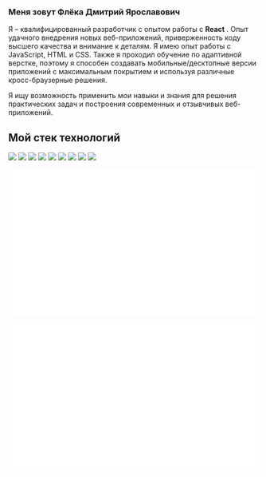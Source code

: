 ### Меня зовут Флёка Дмитрий Ярославович

Я – квалифицированный разработчик с опытом работы с **React** .
Опыт удачного внедрения новых веб-приложений, приверженность
коду высшего качества и внимание к деталям. Я имею опыт работы с JavaScript, HTML и CSS. Также я проходил
обучение по адаптивной верстке, поэтому я способен создавать мобильные/десктопные
версии приложений с максимальным покрытием и используя различные кросс-браузерные
решения.

Я ищу возможность применить мои навыки и знания для решения
практических задач и построения современных и отзывчивых веб-приложений.

## Мой стек технологий

<img src="https://img.shields.io/badge/HTML-00735E?style=for-the-badge&logo=HTML5&logoColor=black"/> <img src="https://img.shields.io/badge/css3-A5735E?style=for-the-badge&logo=css3&logoColor=1572B6"/>
<img src="https://img.shields.io/badge/Sass-64748b?style=for-the-badge&logo=Sass&logoColor=CC6699"/>
<img src="https://img.shields.io/badge/JavaScript-3A2300?style=for-the-badge&logo=JavaScript&logoColor=F7DF1E"/>
<img src="https://img.shields.io/badge/React-000625?style=for-the-badge&logo=React&logoColor=#61DAFB"/>
<img src="https://img.shields.io/badge/CSS Modules-black?style=for-the-badge&logo=CSS Modules&logoColor=white"/>
<img src="https://img.shields.io/badge/Tailwind CSS-cbd5e1?style=for-the-badge&logo=Tailwind CSS&logoColor=#06B6D4"/>
<img src="https://img.shields.io/badge/Redux-132725?style=for-the-badge&logo=Redux&logoColor=764ABC"/>
<img src="https://img.shields.io/badge/Docker-001E25?style=for-the-badge&logo=Docker&logoColor=#2496ED"/>


![](https://raw.githubusercontent.com/fellerrr/github-stats/master/generated/overview.svg#gh-dark-mode-only)

![](https://raw.githubusercontent.com/fellerrr/github-stats/master/generated/languages.svg#gh-dark-mode-only)
